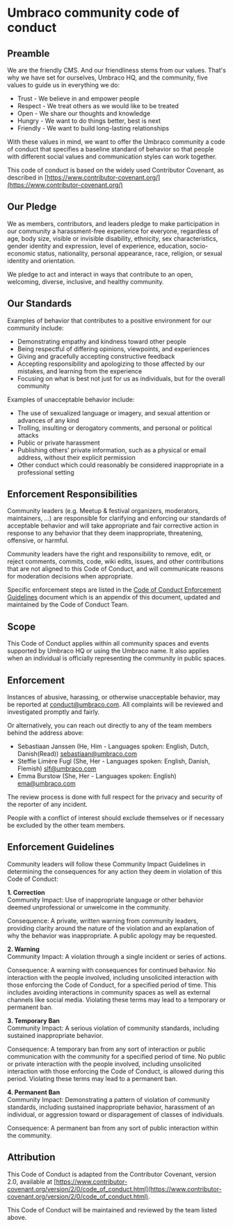 # Umbraco community code of conduct

## Preamble

We are the friendly CMS. And our friendliness stems from our values. That's why we have set for ourselves, Umbraco HQ, and the community, five values to guide us in everything we do:  

* Trust - We believe in and empower  people
* Respect - We treat others as we would like to be treated
* Open - We share our thoughts and knowledge 
* Hungry - We want to do things better, best is next 
* Friendly - We want to build long-lasting relationships

With these values in mind, we want to offer the Umbraco community a code of conduct that specifies a baseline standard of behavior so that people with different social values and communication styles can work together.  

This code of conduct is based on the widely used Contributor Covenant, as described in [https://www.contributor-covenant.org/](https://www.contributor-covenant.org/)  

## Our Pledge

We as members, contributors, and leaders pledge to make participation in our community a harassment-free experience for everyone, regardless of age, body size, visible or invisible disability, ethnicity, sex characteristics, gender identity and expression, level of experience, education, socio-economic status, nationality, personal appearance, race, religion, or sexual identity and orientation.  

We pledge to act and interact in ways that contribute to an open, welcoming, diverse, inclusive, and healthy community.  

## Our Standards
Examples of behavior that contributes to a positive environment for our community include:  

* Demonstrating empathy and kindness toward other people
* Being respectful of differing opinions, viewpoints, and experiences
* Giving and gracefully accepting constructive feedback
* Accepting responsibility and apologizing to those affected by our mistakes, and learning from the experience
* Focusing on what is best not just for us as individuals, but for the overall community

Examples of unacceptable behavior include:  

* The use of sexualized language or imagery, and sexual attention or advances of any kind
* Trolling, insulting or derogatory comments, and personal or political attacks
* Public or private harassment
* Publishing others' private information, such as a physical or email address, without their explicit permission
* Other conduct which could reasonably be considered inappropriate in a professional setting

## Enforcement Responsibilities

Community leaders (e.g. Meetup & festival organizers, moderators, maintainers, ...) are responsible for clarifying and enforcing our standards of acceptable behavior and will take appropriate and fair corrective action in response to any behavior that they deem inappropriate, threatening, offensive, or harmful.  

Community leaders have the right and responsibility to remove, edit, or reject comments, commits, code, wiki edits, issues, and other contributions that are not aligned to this Code of Conduct, and will communicate reasons for moderation decisions when appropriate.  

Specific enforcement steps are listed in the [Code of Conduct Enforcement Guidelines](https://github.com/umbraco/Umbraco-CMS/blob/v8/contrib/.github/CODE_OF_CONDUCT_ENFORCEMENT.md) document which is an appendix of this document, updated and maintained by the Code of Conduct Team.

## Scope
This Code of Conduct applies within all community spaces and events supported by Umbraco HQ or using the Umbraco name. It also applies when an individual is officially representing the community in public spaces. 

## Enforcement

Instances of abusive, harassing, or otherwise unacceptable behavior, may be reported at [conduct@umbraco.com](mailto:conduct@umbraco.com). All complaints will be reviewed and investigated promptly and fairly.  

Or alternatively, you can reach out directly to any of the team members behind the address above:  

* Sebastiaan Janssen (He, Him - Languages spoken: English, Dutch, Danish(Read)) [sebastiaan@umbraco.com](mailto:sebastiaan@umbraco.com)
* Steffie Lim&egrave;re Fugl (She, Her - Languages spoken: English, Danish, Flemish) [slf@umbraco.com](mailto:slf@umbraco.com )
* Emma Burstow (She, Her - Languages spoken: English) [ema@umbraco.com](mailto:ema@umbraco.com)

The review process is done with full respect for the privacy and security of the reporter of any incident.  

People with a conflict of interest should exclude themselves or if necessary be excluded by the other team members.  

## Enforcement Guidelines

Community leaders will follow these Community Impact Guidelines in determining the consequences for any action they deem in violation of this Code of Conduct:

**1. Correction**  
Community Impact: Use of inappropriate language or other behavior deemed unprofessional or unwelcome in the community.  

Consequence: A private, written warning from community leaders, providing clarity around the nature of the violation and an explanation of why the behavior was inappropriate. A public apology may be requested.

**2. Warning**  
Community Impact: A violation through a single incident or series of actions.  

Consequence: A warning with consequences for continued behavior. No interaction with the people involved, including unsolicited interaction with those enforcing the Code of Conduct, for a specified period of time. This includes avoiding interactions in community spaces as well as external channels like social media. Violating these terms may lead to a temporary or permanent ban.

**3. Temporary Ban**  
Community Impact: A serious violation of community standards, including sustained inappropriate behavior.  

Consequence: A temporary ban from any sort of interaction or public communication with the community for a specified period of time. No public or private interaction with the people involved, including unsolicited interaction with those enforcing the Code of Conduct, is allowed during this period. Violating these terms may lead to a permanent ban.

**4. Permanent Ban**  
Community Impact: Demonstrating a pattern of violation of community standards, including sustained inappropriate behavior, harassment of an individual, or aggression toward or disparagement of classes of individuals.  

Consequence: A permanent ban from any sort of public interaction within the community.

## Attribution
This Code of Conduct is adapted from the Contributor Covenant, version 2.0, available at [https://www.contributor-covenant.org/version/2/0/code_of_conduct.html](https://www.contributor-covenant.org/version/2/0/code_of_conduct.html).  

This Code of Conduct will be maintained and reviewed by the team listed above. 
